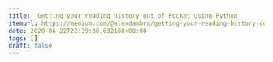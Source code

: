 ```yaml
---
title:  Getting your reading history out of Pocket using Python
itemurl: https://medium.com/@alexdambra/getting-your-reading-history-out-of-pocket-using-python-b4253dbe865c
date: 2020-06-22T22:39:38.032188+08:00
tags: []
draft: false
---
```

